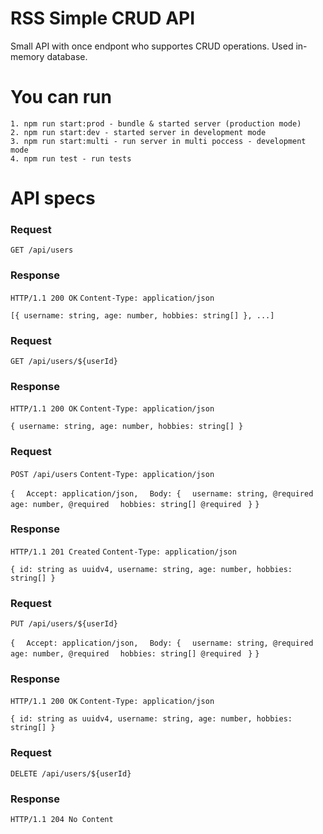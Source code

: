 # RSS Simple CRUD API

Small API with once endpont who supportes CRUD operations.
Used in-memory database.

# You can run

    1. npm run start:prod - bundle & started server (production mode)
    2. npm run start:dev - started server in development mode
    3. npm run start:multi - run server in multi poccess - development mode
    4. npm run test - run tests

# API specs

### Request

`GET /api/users`

### Response

`HTTP/1.1 200 OK`
`Content-Type: application/json`

`[{
  username: string,
  age: number,
  hobbies: string[]
}, ...]`

### Request

`GET /api/users/${userId}`

### Response

`HTTP/1.1 200 OK`
`Content-Type: application/json`

`{
  username: string,
  age: number,
  hobbies: string[]
}`

### Request

`POST /api/users`
`Content-Type: application/json`

`{`
`  Accept: application/json,`
`  Body: {`
  `  username: string, @required`
  `  age: number, @required`
  `  hobbies: string[] @required`
` }`
`}`

### Response

`HTTP/1.1 201 Created`
`Content-Type: application/json`

`{
  id: string as uuidv4,
  username: string,
  age: number,
  hobbies: string[]
}`

### Request

`PUT /api/users/${userId}`

`{`
`  Accept: application/json,`
`  Body: {`
  `  username: string, @required`
  `  age: number, @required`
  `  hobbies: string[] @required`
` }`
`}`

### Response

`HTTP/1.1 200 OK`
`Content-Type: application/json`

`{
  id: string as uuidv4,
  username: string,
  age: number,
  hobbies: string[]
}`

### Request

`DELETE /api/users/${userId}`

### Response

`HTTP/1.1 204 No Content`